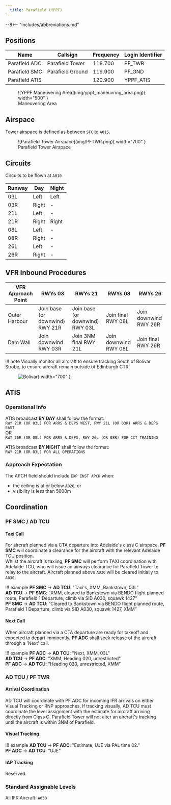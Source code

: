 ```yaml
---
  title: Parafield (YPPF)
---
```


--8<-- "includes/abbreviations.md"

## Positions

| Name               | Callsign       | Frequency        | Login Identifier                         |
| ------------------ | -------------- | ---------------- | ---------------------------------------- |
| Parafield ADC  | Parafield Tower  | 118.700          | PF_TWR                        |
| Parafield SMC   | Parafield Ground  | 119.900          | PF_GND                       |
| Parafield ATIS        |                | 120.900          | YPPF_ATIS                                |


<figure markdown>
![YPPF Maneuvering Area](img/yppf_maneuvring_area.png){ width="500" }
  <figcaption>Maneuvering Area</figcaption>
</figure>

## Airspace
Tower airspace is defined as between `SFC` to `A015`.

<figure markdown>
![Parafield Tower Airspace](img/PFTWR.png){ width="700" }
  <figcaption>Parafield Tower Airspace</figcaption>
</figure>

## Circuits
Circuits to be flown at `A010`

| Runway | Day  | Night |
| -------| -----| ------|
| 03L  | Left   | Left  |
| 03R  | Right  | -     |
| 21L  | Left   | -     | 
| 21R  | Right  | Right |
| 08L  | Left   | -     |
| 08R  | Right  | -     |
| 26L  | Left   | -     |
| 26R  | Right  | -     |

## VFR Inbound Procedures

| VFR Approach Point | RWYs 03 | RWYs 21 | RWYs 08 | RWYs 26 |
| ----------------| --------- | ---------- | ----- | ----- |
| Outer Harbour   | Join base (or downwind) RWY 21R | Join base (or downwind) RWY 03L | Join final RWY 08L| Join downwind RWY 26R | 
| Dam Wall | Join downwind RWY 03R | Join 3NM final RWY 21L| Join downwind RWY 08L | Join final RWY 26R |

!!! note
    Visually monitor all aircraft to ensure tracking South of Bolivar Strobe, to ensure aircraft remain outside of Edinburgh CTR. 
    <figure markdown>
    ![Bolivar](img/bolivar.png){ width="700" }
    </figure>

## ATIS
### Operational Info

ATIS broadcast **BY DAY** shall follow the format:   
`RWY 21R (OR 03L) FOR ARRS & DEPS WEST, RWY 21L (OR 03R) ARRS & DEPS EAST`  
OR   
`RWY 26R (OR 08L) FOR ARRS & DEPS, RWY 26L (OR 08R) FOR CCT TRAINING`
   
ATIS broadcast **BY NIGHT** shall follow the format:  
`RWY 21R (OR 03L) FOR ALL OPERATIONS`  

### Approach Expectation

The APCH field should include `EXP INST APCH` when:   
  - the ceiling is at or below `A020`; or  
  - visibility is less than 5000m  

## Coordination
### PF SMC / AD TCU
#### Taxi Call
For aircraft planned via a CTA departure into Adelaide's class C airspace, **PF SMC** will coordinate a clearance for the aircraft with the relevant Adelaide TCU position.  
Whilst the aircraft is taxiing, **PF SMC** will perform TAXI coordination with Adelaide TCU, who will issue an airways clearance for Parafield Tower to relay to the aircraft.  Aircraft planned above `A030` will be cleared initially to `A030`.
  
!!! example
    <span class="coldline">**PF SMC** -> **AD TCU**</span>: "Taxi's, XMM, Bankstown, 03L”  
    <span class="coldline">**AD TCU** -> **PF SMC**</span>: “XMM, cleared to Bankstown via BENDO flight planned route, Parafield 1 Departure, climb via SID A030, squawk 1427”  
    <span class="coldline">**PF SMC** -> **AD TCU**</span>: “Cleared to Bankstown via BENDO flight planned route, Parafield 1 Departure, climb via SID A030, squawk 1427, XMM”  

#### Next Call
When aircraft planned via a CTA departure are ready for takeoff and expected to depart imminently, **PF ADC** shall seek release of the aircraft through a 'Next' call.

!!! example
    <span class="hotline">**PF ADC** -> **AD TCU**</span>: "Next, XMM, 03L"  
    <span class="hotline">**AD TCU** -> **PF ADC**</span>: "XMM, Heading 020, unrestricted"  
    <span class="hotline">**PF ADC** -> **AD TCU**</span>: "Heading 020, unrestricted, XMM" 

### AD TCU / PF TWR
#### Arrival Coordination

AD TCU will coordinate with PF ADC for incoming IFR arrivals on either Visual Tracking or RNP approaches.
If tracking visually, AD TCU must coordinate the level assignment with the estimate for aircraft arriving directly from Class C.
Parafield Tower will not alter an aircraft's tracking until the aircraft is within 3NM of Parafield. 

#### Visual Tracking

!!! example
    <span class="coldline">**AD TCU** -> **PF ADC**</span>: "Estimate, UJE via PAL time 02."  
    <span class="coldline">**PF ADC** -> **AD TCU**</span>: "UJE"

#### IAP Tracking
Reserved.

### Standard Assignable Levels
All IFR Aircraft: `A030`